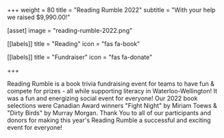 +++
weight = 80
title = "Reading Rumble 2022"
subtitle = "With your help we raised $9,990.00!"

[asset]
  image = "reading-rumble-2022.png"
  
[[labels]]
  title = "Reading"
  icon = "fas fa-book"
  
[[labels]]
  title = "Fundraiser"
  icon = "fas fa-donate"
  
+++

Reading Rumble is a book trivia fundraising event for teams to have fun & compete for prizes - all while supporting literacy in Waterloo-Wellington! It was a fun and energizing social event for everyone!  Our 2022 book selections were Canadian Award winners "Fight Night" by Miriam Toews & "Dirty Birds" by Murray Morgan. Thank You to all of our participants and donors for making this year's Reading Rumble a successful and exciting event for everyone!